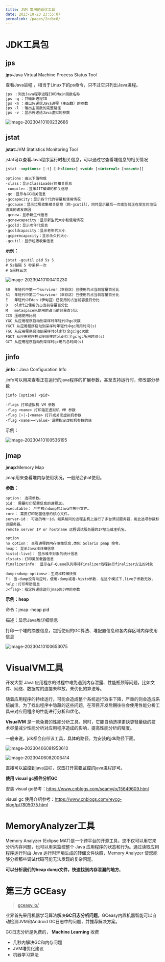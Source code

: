 ```yaml
---
title: JVM 常用的调优工具
date: 2023-10-23 23:55:07
permalink: /pages/2cdbc6/
---
```

# JDK工具包



## jps

**jps**:Java Virtual Machine Process Status Tool

查看Java进程 ，相当于Linux下的ps命令，只不过它只列出Java进程。

```css
jps ：列出Java程序进程ID和Main函数名称
jps -q ：只输出进程ID
jps -m ：输出传递给Java进程（主函数）的参数
jps -l ：输出主函数的完整路径
jps -v ：显示传递给Java虚拟的参数
```



![image-20230410100232686](https://notes-img2022.oss-cn-shenzhen.aliyuncs.com/img/image-20230410100232686.png)





## jstat

**jstat**:JVM Statistics Monitoring Tool

jstat可以查看Java程序运行时相关信息，可以通过它查看堆信息的相关情况

```xml
jstat -<options> [-t] [-h<lines>] <vmid> [<interval> [<count>]]
```

```properties
options：由以下值构成
-class：显示ClassLoader的相关信息
-compiler：显示JIT编译的相关信息
-gc：显示与GC相关信息
-gccapacity：显示各个代的容量和使用情况
-gccause：显示垃圾收集相关信息（同-gcutil），同时显示最后一次或当前正在发生的垃圾收集的诱发原因
-gcnew：显示新生代信息
-gcnewcapacity：显示新生代大小和使用情况
-gcold：显示老年代信息
-gcoldcapacity：显示老年代大小
-gcpermcapacity：显示永久代大小
-gcutil：显示垃圾收集信息
```

**示例：**

```
jstat -gcutil pid 5s 5
# 5s每隔 5 秒采样一次
# 5采样五次
```



![image-20230410100410230](https://notes-img2022.oss-cn-shenzhen.aliyuncs.com/img/image-20230410100410230.png)

```properties
S0  年轻代中第一个survivor（幸存区）已使用的占当前容量百分比
S1  年轻代中第二个survivor（幸存区）已使用的占当前容量百分比
E   年轻代中Eden（伊甸园）已使用的占当前容量百分比
O   old代已使用的占当前容量百分比
M   metaspace已使用的占当前容量百分比
CCS 压缩使用比例
YGC 从应用程序启动到采样时年轻代中gc次数
YGCT 从应用程序启动到采样时年轻代中gc所用时间(s)
FGC 从应用程序启动到采样时old代(全gc)gc次数
FGCT 从应用程序启动到采样时old代(全gc)gc所用时间(s)
GCT 从应用程序启动到采样时gc用的总时间(s)
```



## jinfo

**jinfo**：Java Configuration Info

jinfo可以用来查看正在运行的java程序的扩展参数，甚至支持运行时，修改部分参数

```shell
jinfo [option] <pid>
```

```shell
-flags 打印虚拟机 VM 参数
-flag <name> 打印指定虚拟机 VM 参数
-flag [+|-]<name> 打开或关闭虚拟机参数
-flag <name>=<value> 设置指定虚拟机参数的值
```

示例：

![image-20230410100536195](https://notes-img2022.oss-cn-shenzhen.aliyuncs.com/img/image-20230410100536195.png)



## jmap

**jmap**:Memory Map

jmap用来查看堆内存使用状况，一般结合jhat使用。

**参数：**

```properties
option： 选项参数。
pid： 需要打印配置信息的进程ID。
executable： 产生核心dump的Java可执行文件。
core： 需要打印配置信息的核心文件。
server-id： 可选的唯一id，如果相同的远程主机上运行了多台调试服务器，用此选项参数标识服务器。
remote server IP or hostname 远程调试服务器的IP地址或主机名。

option
no option： 查看进程的内存映像信息,类似 Solaris pmap 命令。
heap： 显示Java堆详细信息
histo[:live]： 显示堆中对象的统计信息
clstats：打印类加载器信息
finalizerinfo： 显示在F-Queue队列等待Finalizer线程执行finalizer方法的对象

dump:<dump-options>：生成堆转储快照
F： 当-dump没有响应时，使用-dump或者-histo参数. 在这个模式下,live子参数无效.
help：打印帮助信息
J<flag>：指定传递给运行jmap的JVM的参数

```

**示例：heap**

命令：jmap -heap pid

描述：显示Java堆详细信息

打印一个堆的摘要信息，包括使用的GC算法、堆配置信息和各内存区域内存使用信息

![image-20230410100653075](https://notes-img2022.oss-cn-shenzhen.aliyuncs.com/img/image-20230410100653075.png)





# VisualVM工具



开发大型 Java 应用程序的过程中难免遇到内存泄露、性能瓶颈等问题，比如文件、网络、数据库的连接未释放，未优化的算法等。

随着应用程序的持续运行，可能会造成整个系统运行效率下降，严重的则会造成系统崩溃。为了找出程序中隐藏的这些问题，在项目开发后期往往会使用性能分析工具来对应用程序的性能进行分析和优化。

**VisualVM** 是一款免费的性能分析工具。同时，它能自动选择更快更轻量级的技术尽量减少性能分析对应用程序造成的影响，提高性能分析的精度。

一般来说，jdk都会自带该工具，具体的路径，为安装的jdk路径下面。

![image-20230406081953610](https://notes-img2022.oss-cn-shenzhen.aliyuncs.com/img/image-20230406081953610.png)



![image-20230406082006414](https://notes-img2022.oss-cn-shenzhen.aliyuncs.com/img/image-20230406082006414.png)

直接可以监控到java进程，双击打开需要监控的java进程即可。



**使用 visual gc插件分析GC**

安装 visual gc参考：https://www.cnblogs.com/seamy/p/15649609.html

visual gc 使用介绍参考：https://www.cnblogs.com/reycg-blog/p/7805075.html



# MemoryAnalyzer工具



Memory Analyzer (Eclipse MAT)是一个跨平台的开源工具，您不仅可以用它来分析内存问题，也可以用来监控整个 Java 应用程序的状态和行为。通过读取应用程序运行时由 Java 运行时环境生成的转储文件快照，Memory Analyzer 使您能够分析那些调试代码可能无法发现的复杂问题。

**可以分析我们的heap dump文件，快速找到内存泄漏的地方**。



# 第三方 GCEasy

> [gceasy.io/](https://link.juejin.cn?target=https%3A%2F%2Fgceasy.io%2F)



业界首先采用机器学习算法解决**GC日志分析问题**，GCeasy内置机器智能可以自动检测JVM和Android GC日志中的问题，并推荐解决方案。

GC日志分析是免费的， **Machine Learning** 收费

- 几秒内解决GC和内存问题
- JVM堆优化建议
- 机器学习算法